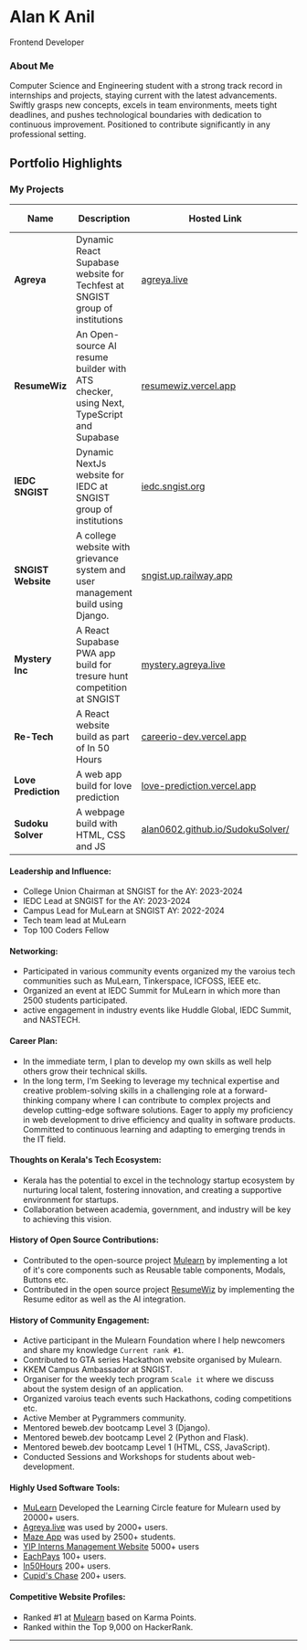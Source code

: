 # Alan K Anil
Frontend Developer 

### About Me

> 
Computer Science and Engineering student with a strong track record in internships and projects, staying current with the latest advancements. Swiftly grasps new concepts, excels in team environments, meets tight deadlines, and pushes technological boundaries with dedication to continuous improvement. Positioned to contribute significantly in any professional setting.

## Portfolio Highlights

### My Projects

| Name                | Description                                                               | Hosted Link                              | Repo Link                                                      |
|---------------------|---------------------------------------------------------------------------|------------------------------------------|----------------------------------------------------------------|
| **Agreya**  | Dynamic React Supabase website for Techfest at SNGIST group of institutions | [agreya.live](https://agreya.live/) | [GitHub](https://github.com/Jenin82/tech-fest-sngist-2024) |
| **ResumeWiz**  | An Open-source AI resume builder with ATS checker, using Next, TypeScript and Supabase | [resumewiz.vercel.app](https://resumewiz.vercel.app/) | [GitHub](https://github.com/SynthCod3/ResumeWiz) |
| **IEDC SNGIST**  | Dynamic NextJs website for IEDC at SNGIST group of institutions | [iedc.sngist.org](https://iedc.sngist.org/) | [GitHub](https://github.com/Alan0602/sngist-iedc) |
| **SNGIST Website**  | A college website with grievance system and user management build using Django. | [sngist.up.railway.app](https://sngist.up.railway.app/) | [GitHub](https://github.com/Alan0602/sngist) |
| **Mystery Inc**  | A React Supabase PWA app build for tresure hunt competition at SNGIST | [mystery.agreya.live](https://mystery.agreya.live/) | [GitHub](https://github.com/Alan0602/MYSTERY-INC) |
| **Re-Tech**  | A React website build as part of In 50 Hours| [careerio-dev.vercel.app](https://re-tech-five.vercel.app/) | [GitHub](https://github.com/Alan0602/Re-Tech) |
| **Love Prediction**  | A web app build for love prediction | [love-prediction.vercel.app](https://love-prediction.vercel.app) | [GitHub](https://github.com/Alan0602/loveprediction) |
| **Sudoku Solver**  | A webpage build with HTML, CSS and JS | [alan0602.github.io/SudokuSolver/](https://alan0602.github.io/SudokuSolver/) | [GitHub](https://github.com/Alan0602/SudokuSolver) |

#### Leadership and Influence:

- College Union Chairman at SNGIST for the AY: 2023-2024
- IEDC Lead at SNGIST for the AY: 2023-2024
- Campus Lead for MuLearn at SNGIST AY: 2022-2024 
- Tech team lead at MuLearn
- Top 100 Coders Fellow

#### Networking:

- Participated in various community events organized my the varoius tech communities such as MuLearn, Tinkerspace, ICFOSS, IEEE etc.
- Organized an event at IEDC Summit for MuLearn in which more than 2500 students participated. 
- active engagement in industry events like Huddle Global, IEDC Summit, and NASTECH.

#### Career Plan:

- In the immediate term, I plan to develop my own skills as well help others grow their technical skills.
- In the long term, I'm Seeking to leverage my technical expertise and creative problem-solving skills in a challenging role at a forward-thinking company where I can contribute to complex projects and develop cutting-edge software solutions. Eager to apply my proficiency in web development to drive efficiency and quality in software products. Committed to continuous learning and adapting to emerging trends in the IT field.

#### Thoughts on Kerala's Tech Ecosystem:

- Kerala has the potential to excel in the technology startup ecosystem by nurturing local talent, fostering innovation, and creating a supportive environment for startups.
- Collaboration between academia, government, and industry will be key to achieving this vision.

#### History of Open Source Contributions:

- Contributed to the open-source project [Mulearn](https://github.com/gtech-mulearn/mulearn) by implementing a lot of it's core components such as Reusable table components, Modals, Buttons etc.
- Contributed in the open source project [ResumeWiz](https://github.com/SynthCod3/ResumeWiz) by implementing the Resume editor as well as the AI integration.

#### History of Community Engagement:

- Active participant in the Mulearn Foundation where I help newcomers and share my knowledge `Current rank #1`.
- Contributed to GTA series Hackathon website organised by Mulearn.
- KKEM Campus Ambassador at SNGIST.
- Organiser for the weekly tech program `Scale it` where we discuss about the system design of an application.
- Organized varoius teach events such Hackathons, coding competitions etc.
- Active Member at Pygrammers community.
- Mentored beweb.dev bootcamp Level 3 (Django).
- Mentored beweb.dev bootcamp Level 2 (Python and Flask).
- Mentored beweb.dev bootcamp Level 1 (HTML, CSS, JavaScript).
- Conducted Sessions and Workshops for students about web-development.

<!-- #### Highly Visible Technical Content:

- Highlight any highly visible technical blog posts, articles, or video series you have created. -->

#### Highly Used Software Tools:

- [MuLearn](https://app.mulearn.org/) Developed the Learning Circle feature for Mulearn used by 20000+ users.
- [Agreya.live](https://agreya.live/) was used by 2000+ users.
- [Maze App](https://iedc-summit-app.vercel.app/) was used by 2500+ students.
- [YIP Interns Management Website](https://yip.mulearn.org/) 5000+ users
- [EachPays](https://each-pays.vercel.app/) 100+ users.
- [In50Hours](in50hours.vercel.app) 200+ users.
- [Cupid's Chase](https://cupidschase.vercel.app/) 200+ users.

#### Competitive Website Profiles:

- Ranked #1 at [Mulearn](https://app.mulearn.org/profile/jeninjoseph@mulearn) based on Karma Points.
- Ranked within the Top 9,000 on HackerRank.

---
